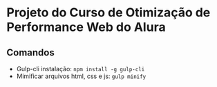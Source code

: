 # Projeto do Curso de Otimização de Performance Web do Alura

## Comandos

- Gulp-cli instalação: `npm install -g gulp-cli`
- Mimificar arquivos html, css e js: `gulp minify`
